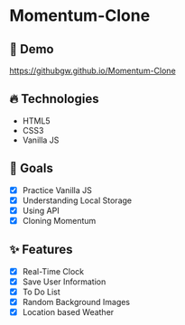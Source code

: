 # Momentum-Clone

## 🔗 Demo
https://githubgw.github.io/Momentum-Clone

## 🔥 Technologies
* HTML5
* CSS3
* Vanilla JS

## 🌈 Goals
- [x] Practice Vanilla JS
- [x] Understanding Local Storage
- [x] Using API <br>
- [x] Cloning Momentum

## ✨ Features
- [x] Real-Time Clock
- [x] Save User Information
- [x] To Do List
- [x] Random Background Images
- [x] Location based Weather
